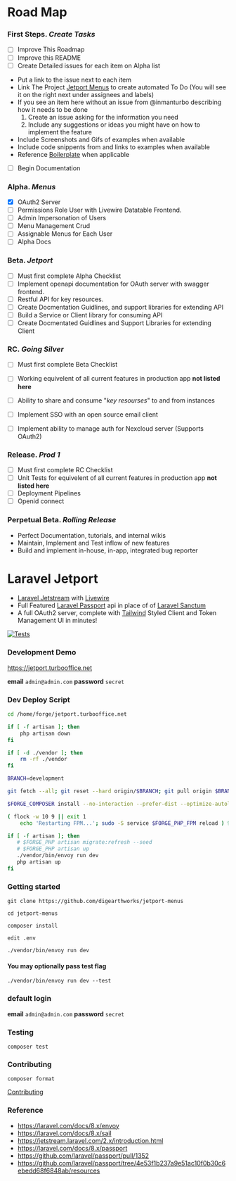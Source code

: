 # Road Map


### First Steps. *Create Tasks*
- [ ] Improve This Roadmap
- [ ] Improve this README
- [ ] Create Detailed issues for each item on Alpha list
 * Put a link to the issue next to each item
 * Link The Project [Jetport Menus](https://github.com/orgs/digearthworks/projects/2) to create automated To Do (You will see it on the right next under assignees and labels)
 * If you see an item here without an issue from @inmanturbo describing how it needs to be done
   1. Create an issue asking for the information you need
   2. Include any suggestions or ideas you might have on how to implement the feature
 * Include Screenshots and Gifs of examples when available
 * Include code snippents from and links to examples when available
 * Reference [Boilerplate](https://github.com/digearthworks/laravel-ui-boilerplate) when applicable      
- [ ] Begin Documentation 

### Alpha. *Menus*

- [x] OAuth2 Server
- [ ] Permissions Role User with Livewire Datatable Frontend.
- [ ] Admin Impersonation of Users
- [ ] Menu Management Crud
- [ ] Assignable Menus for Each User
- [ ] Alpha Docs

### Beta. *Jetport*
- [ ] Must first complete Alpha Checklist
- [ ] Implement openapi documentation for OAuth server with swagger frontend.
- [ ] Restful API for key resources.
- [ ] Create Docmentation Guidlines, and support libraries for extending API
- [ ] Build a Service or Client library for consuming API
- [ ] Create Docmentated Guidlines and Support Libraries for extending Client

### RC. *Going Silver*
- [ ] Must first complete Beta Checklist
- [ ] Working equivelent of all current features in production app **not listed here**
- [ ] Ability to share and consume "*key resourses*" to and from instances
- [ ] Implement SSO with an open source email client
- [ ] Implement ability to manage auth for Nexcloud server (Supports OAuth2)  


### Release. *Prod 1*
- [ ] Must first complete RC Checklist
- [ ] Unit Tests for equivelent of all current features in production app **not listed here**
- [ ] Deployment Pipelines
- [ ] Openid connect 

### Perpetual Beta. *Rolling Release*

- Perfect Documentation, tutorials, and internal wikis
- Maintain, Implement and Test inflow of new features
- Build and implement in-house, in-app, integrated bug reporter





# Laravel Jetport

 - [Laravel Jetstream](https://jetstream.laravel.com/2.x/introduction.html) with [Livewire](https://github.com/livewire/livewire)
 - Full Featured [Laravel Passport](https://github.com/laravel/passport) api in place of of [Laravel Sanctum](https://github.com/laravel/sanctum)
 - A full OAuth2 server, complete with [Tailwind](https://tailwindcss.com/) Styled Client and Token Management UI in minutes!

[![Tests](https://github.com/digearthworks/jetport-menus/workflows/Tests/badge.svg?branch=main)](https://github.com/digearthworks/jetport-menus/actions/workflows/main.yml)

### Development Demo 

https://jetport.turbooffice.net

**email** `admin@admin.com` **password** `secret`

### Dev Deploy Script
```bash
cd /home/forge/jetport.turbooffice.net

if [ -f artisan ]; then
    php artisan down
fi

if [ -d ./vendor ]; then
    rm -rf ./vendor
fi

BRANCH=development 

git fetch --all; git reset --hard origin/$BRANCH; git pull origin $BRANCH

$FORGE_COMPOSER install --no-interaction --prefer-dist --optimize-autoloader

( flock -w 10 9 || exit 1
    echo 'Restarting FPM...'; sudo -S service $FORGE_PHP_FPM reload ) 9>/tmp/fpmlock

if [ -f artisan ]; then
   # $FORGE_PHP artisan migrate:refresh --seed
   # $FORGE_PHP artisan up
   ./vendor/bin/envoy run dev
   php artisan up
fi
```

### Getting started

```
git clone https://github.com/digearthworks/jetport-menus
```

```
cd jetport-menus
```
```
composer install
```

```
edit .env
```

```
./vendor/bin/envoy run dev
```

#### You may optionally pass test flag

```
./vendor/bin/envoy run dev --test
```

### default login

**email** `admin@admin.com`
**password** `secret`

### Testing

```
composer test
```

### Contributing

```
composer format
```
[Contributing](https://github.com/digearthworks/laravel-jetport/blob/main/.github/CONTRIBUTING.md)

### Reference
- https://laravel.com/docs/8.x/envoy
- https://laravel.com/docs/8.x/sail
- https://jetstream.laravel.com/2.x/introduction.html
- https://laravel.com/docs/8.x/passport
- https://github.com/laravel/passport/pull/1352
- https://github.com/laravel/passport/tree/4e53f1b237a9e51ac10f0b30c6ebedd68f6848ab/resources




